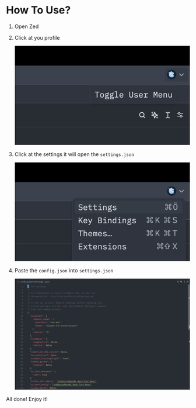 # How To Use?

1. Open Zed

2. Click at you profile

   <img src="screenshots/profile.png">

3. Click at the settings it will open the `settings.json`

   <img src="screenshots/setting_menu.png">

4. Paste the `config.json` into `settings.json`

   <img src="screenshots/settings.png">

All done! Enjoy it!
